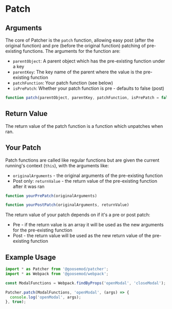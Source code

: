 # Patch

## Arguments

The core of Patcher is the `patch` function, allowing easy post (after the original function) and pre (before the original function) patching of pre-existing functions. The arguments for the function are:
  - `parentObject`: A parent object which has the pre-existing function under a key
  - `parentKey`: The key name of the parent where the value is the pre-existing function
  - `patchFunction`: Your patch function (see below)
  - `isPrePatch`: Whether your patch function is pre - defaults to false (post)

```js
function patch(parentObject, parentKey, patchFunction, isPrePatch = false)
```


## Return Value

The return value of the patch function is a function which unpatches when ran.


## Your Patch

Patch functions are called like regular functions but are given the current running's context (`this`), with the arguments like:
  - `originalArguments` - the original arguments of the pre-existing function
  - Post only: `returnValue` - the return value of the pre-existing function after it was ran

```js
function yourPrePatch(originalArguments)
```

```js
function yourPostPatch(originalArguments, returnValue)
```

The return value of your patch depends on if it's a pre or post patch:
  - Pre - if the return value is an array it will be used as the new arguments for the pre-existing function
  - Post - the return value will be used as the new return value of the pre-existing function


## Example Usage

```js
import * as Patcher from '@goosemod/patcher';
import * as Webpack from '@goosemod/webpack';

const ModalFunctions = Webpack.findByProps('openModal', 'closeModal');

Patcher.patch(ModalFunctions, 'openModal', (args) => {
  console.log('openModal', args);
}, true);
```